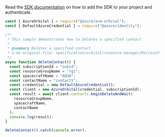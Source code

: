 Read the [SDK documentation](https://github.com/Azure/azure-sdk-for-js/blob/%40azure%2Farm-orbital_1.0.0/sdk/orbital/arm-orbital/README.md) on how to add the SDK to your project and authenticate.

```javascript
const { AzureOrbital } = require("@azure/arm-orbital");
const { DefaultAzureCredential } = require("@azure/identity");

/**
 * This sample demonstrates how to Deletes a specified contact
 *
 * @summary Deletes a specified contact
 * x-ms-original-file: specification/orbital/resource-manager/Microsoft.Orbital/stable/2022-03-01/examples/ContactDelete.json
 */
async function deleteContact() {
  const subscriptionId = "subid";
  const resourceGroupName = "rg1";
  const spacecraftName = "AQUA";
  const contactName = "contact1";
  const credential = new DefaultAzureCredential();
  const client = new AzureOrbital(credential, subscriptionId);
  const result = await client.contacts.beginDeleteAndWait(
    resourceGroupName,
    spacecraftName,
    contactName
  );
  console.log(result);
}

deleteContact().catch(console.error);
```
